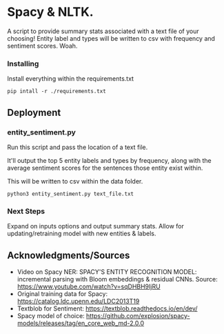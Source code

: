 
# Spacy & NLTK. 

A script to provide summary stats associated with a text file of your choosing!
Entity label and types will be written to csv with frequency and sentiment scores. Woah.

### Installing

Install everything within the requirements.txt

```
pip intall -r ./requirements.txt
```


## Deployment

### entity_sentiment.py

Run this script and pass the location of a text file. 

It'll output the top 5 entity labels and types by frequency, along with the average sentiment scores for the sentences those entity exist within. 

This will be written to csv within the data folder.

```
python3 entity_sentiment.py text_file.txt
```

### Next Steps
Expand on inputs options and output summary stats.
Allow for updating/retraining model with new entities & labels.

## Acknowledgments/Sources

* Video on Spacy NER: SPACY'S ENTITY RECOGNITION MODEL: incremental parsing with Bloom embeddings & residual CNNs. Source: https://www.youtube.com/watch?v=sqDHBH9IjRU
* Original training data for Spacy: https://catalog.ldc.upenn.edu/LDC2013T19
* Textblob for Sentiment: https://textblob.readthedocs.io/en/dev/
* Spacy model of choice: https://github.com/explosion/spacy-models/releases/tag/en_core_web_md-2.0.0


